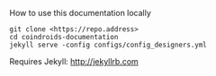 


How to use this documentation locally


	git clone <https://repo.address>
	cd coindroids-documentation 
	jekyll serve -config configs/config_designers.yml 

Requires Jekyll: http://jekyllrb.com


